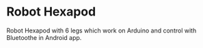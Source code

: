 # Robot Hexapod
Robot Hexapod with 6 legs which work on Arduino and control with Bluetoothe in Android app.
